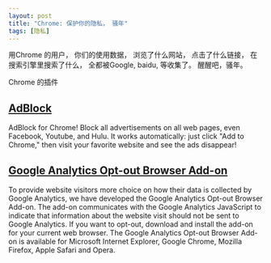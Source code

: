 ```yaml
---
layout: post
title: "Chrome: 保护你的隐私， 骚年"
tags: [隐私]
---
```



用Chrome 的用户， 你们的使用数据， 浏览了什么网站， 点击了什么链接， 在搜索引擎里搜索了什么， 全都被Google, baidu, 等收集了。 醒醒吧，骚年。 

Chrome 的插件

## [AdBlock](https://chrome.google.com/webstore/detail/gighmmpiobklfepjocnamgkkbiglidom)
AdBlock for Chrome!  Block all advertisements on all web pages, even Facebook, Youtube, and Hulu.
It works automatically: just click "Add to Chrome," then visit your favorite website and see the ads disappear!


## [Google Analytics Opt-out Browser Add-on](https://tools.google.com/dlpage/gaoptout)
To provide website visitors more choice on how their data is collected by Google Analytics, we have developed the Google Analytics Opt-out Browser Add-on. The add-on communicates with the Google Analytics JavaScript to indicate that information about the website visit should not be sent to Google Analytics.
If you want to opt-out, download and install the add-on for your current web browser. The Google Analytics Opt-out Browser Add-on is available for Microsoft Internet Explorer, Google Chrome, Mozilla Firefox, Apple Safari and Opera.



